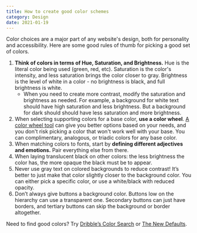 ```yaml
---
title: How to create good color schemes
category: Design
date: 2021-01-19
---
```


Color choices are a major part of any website's design, both for personality and accessibility. Here are some good rules of thumb for picking a good set of colors.

1. **Think of colors in terms of Hue, Saturation, and Brightness.** Hue is the literal color being used (green, red, etc). Saturation is the color's intensity, and less saturation brings the color closer to gray. Brightness is the level of white in a color - no brightness is black, and full brightness is white.
    * When you need to create more contrast, modify the saturation and brightness as needed. For example, a background for white text should have high saturation and less brightness. But a background for dark should should have less saturation and more brightness.
2. When selecting supporting colors for a base color, **use a color wheel**. [A color wheel tool](https://www.canva.com/colors/color-wheel/) can give you better options based on your needs, and you don't risk picking a color that won't work well with your base. You can complimentary, analogous, or triadic colors for any base color.
3. When matching colors to fonts, start by **defining different adjectives and emotions.** Pair everything else from there.
4. When laying translucent black on other colors: the less brightness the color has, the more opaque the black must be to appear.
5. Never use gray text on colored backgrounds to reduce contrast! It’s better to just make that color slightly closer to the background color. You can either pick a specific color, or use a white/black with reduced opacity.
6. Don’t always give buttons a background color. Buttons low on the hierarchy can use a transparent one. Secondary buttons can just have borders, and tertiary buttons can skip the background or border altogether.

Need to find good colors? Try [Dribble’s Color Search](https://dribbble.com/colors/) or [The New Defaults](https://dudleystorey.github.io/thenewdefaults/).
